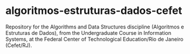 # algoritmos-estruturas-dados-cefet

Repository for the Algorithms and Data Structures discipline (Algoritmos e Estruturas de Dados), from the Undergraduate Course in Information Systems, at the Federal Center of Technological Education/Rio de Janeiro (Cefet/RJ).
